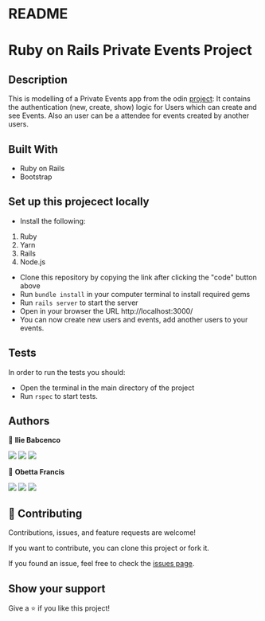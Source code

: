 # README

# Ruby on Rails Private Events Project

## Description

This is modelling of a Private Events app from the odin [project](https://www.theodinproject.com/paths/full-stack-ruby-on-rails/courses/ruby-on-rails/lessons/associations):
It contains the authentication (new, create, show) logic for Users which can create and see Events. Also an user can be a attendee for events created by another users.

## Built With

- Ruby on Rails
- Bootstrap

## Set up this projecect locally

- Install the following:

1. Ruby
2. Yarn
3. Rails
4. Node.js

- Clone this repository by copying the link after clicking the "code" button above
- Run `bundle install` in your computer terminal to install required gems
- Run `rails server` to start the server
- Open in your browser the URL http://localhost:3000/
- You can now create new users and events, add another users to your events.

## Tests

In order to run the tests you should:

- Open the terminal in the main directory of the project
- Run `rspec` to start tests.

## Authors

👤 **Ilie Babcenco**

[![](https://img.shields.io/badge/GitHub-100000?style=for-the-badge&logo=github&logoColor=white)](https://github.com/iliebabcenco) [![](https://img.shields.io/badge/LinkedIn-0077B5?style=for-the-badge&logo=linkedin&logoColor=white)](https://www.linkedin.com/in/ilie-babcenco-72459a1b1/) [![](https://img.shields.io/badge/Twitter-1DA1F2?style=for-the-badge&logo=twitter&logoColor=white)](https://twitter.com/BabcencoIlie)

👤 **Obetta Francis**

[![](https://img.shields.io/badge/GitHub-100000?style=for-the-badge&logo=github&logoColor=white)](https://github.com/chasscepts) [![](https://img.shields.io/badge/Twitter-1DA1F2?style=for-the-badge&logo=twitter&logoColor=white)](https://twitter.com/chasscepts) [![](https://img.shields.io/badge/LinkedIn-0077B5?style=for-the-badge&logo=linkedin&logoColor=white)](https://www.linkedin.com/in/chasscepts/)

## 🤝 Contributing

Contributions, issues, and feature requests are welcome!

If you want to contribute, you can clone this project or fork it.

If you found an issue, feel free to check the [issues page](https://github.com/chasscepts/private-events/issues).

## Show your support

Give a ⭐️ if you like this project!

